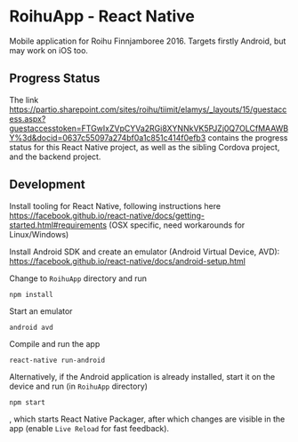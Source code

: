 # RoihuApp - React Native

Mobile application for Roihu Finnjamboree 2016. Targets firstly Android, but may work on iOS too.

## Progress Status

The link https://partio.sharepoint.com/sites/roihu/tiimit/elamys/_layouts/15/guestaccess.aspx?guestaccesstoken=FTGwIxZVpCYVa2RGi8XYNNkVK5PJZj0Q7OLCfMAAWBY%3d&docid=0637c55097a274bf0a1c851c414f0efb3 contains the progress status for this React Native project, as well as the sibling Cordova project, and the backend project.

## Development

Install tooling for React Native, following instructions here
https://facebook.github.io/react-native/docs/getting-started.html#requirements (OSX specific, need workarounds for Linux/Windows)

Install Android SDK and create an emulator (Android Virtual Device, AVD): https://facebook.github.io/react-native/docs/android-setup.html

Change to ```RoihuApp``` directory and run

    npm install

Start an emulator

    android avd

Compile and run the app

    react-native run-android

Alternatively, if the Android application is already installed, start it on the device and run (in ```RoihuApp``` directory)

    npm start

, which starts React Native Packager, after which changes are visible in the app (enable ```Live Reload``` for fast feedback).
